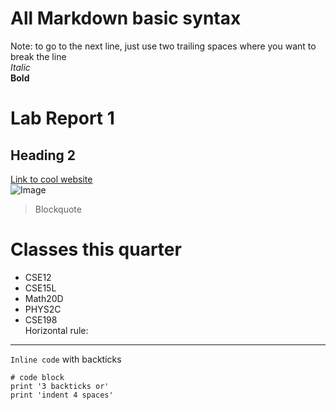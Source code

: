 # All Markdown basic syntax
Note: to go to the next line, just use two trailing spaces where you want to break the line  
_Italic_  
__Bold__
# Lab Report 1
## Heading 2
[Link to cool website](https://thispersondoesnotexist.com/)  
![Image](https://www.interaliamag.org/wp-content/uploads/2014/11/Klein-Bottle.jpg)  
  > Blockquote
# Classes this quarter
- CSE12
- CSE15L
- Math20D
- PHYS2C
- CSE198  
Horizontal rule:
---
`Inline code` with backticks
```
# code block
print '3 backticks or'
print 'indent 4 spaces'
```
